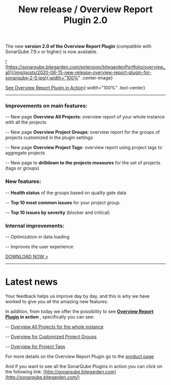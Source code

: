 ﻿---
layout: post
title: New release / Overview Report Plugin 2.0
description:  The new version 2.0 of the Overview Report Plugin (compatible with SonarQube 7.9.x or higher) is now available with major improvements

permalink: new-release-overview-report-plugin-for-sonarqube-2-0
spanish: nueva-version-overview-report-plugin-para-sonarqube-2-0
cover: /img/thumbs/Thumb-new-release-overview-report-plugin-for-sonarqube-2-0.jpg
---


The new **version 2.0 of the Overview Report Plugin** (compatible with SonarQube 7.9.x or higher) is now available.

<a target="_blank" href="https://sonarqube.bitegarden.com/extension/bitegardenPortfolio/overview_all">![https://sonarqube.bitegarden.com/extension/bitegardenPortfolio/overview_all](/img/posts/2020-06-15-new-release-overview-report-plugin-for-sonarqube-2-0.jpg){:width="100%" .center-image}</a>

[See Overview Report Plugin in Action](https://sonarqube.bitegarden.com/extension/bitegardenPortfolio/overview_all){:width="100%" .text-center}

--- 

### Improvements on main features:

-- New page **Overview All Projects**: overview report of your whole instance with all the projects

-- New page **Overview Project Groups**: overview report for the groups of projects customized in the plugin settings

-- New page **Overview Project Tags**: overview report using project tags to aggregate projects

-- New page to **drilldown to the projects measures** for the set of projects (tags or groups)

### New features:

-- **Health status** of the groups based on quality gate data

-- **Top 10 most common issues** for your project group.

-- **Top 10 issues by severity** (blocker and critical)

### Internal improvements:

-- Optimization in data loading

-- Improves the user experience

<a href="/sonarqube-overview-trial-form" class="btn btn-primary btn-call-to-action fancybox">DOWNLOAD NOW ></a>

---

# Latest news

Your feedback helps us improve day by day, and this is why we have worked to give you all the amazing new features.

In addition, from today we offer the possibility to see **[Overview Report Plugin](https://www.bitegarden.com/sonarqube-overview) in action** , specifically you can see:

-- [Overview All Projects for the whole instance](https://sonarqube.bitegarden.com/extension/bitegardenPortfolio/overview_all)

-- [Overview for Customized Project Groups](http://sonarqube.bitegarden.com/extension/bitegardenPortfolio/overview_groups)

-- [Overview for Project Tags](http://sonarqube.bitegarden.com/extension/bitegardenPortfolio/overview_tags)

For more details on the Overview Report Plugin go to the [product page](https://www.bitegarden.com/sonarqube-overview)

And if you want to see all the SonarQube Plugins in action you can click on the following link: [http://sonarqube.bitegarden.com](http://sonarqube.bitegarden.com/)

